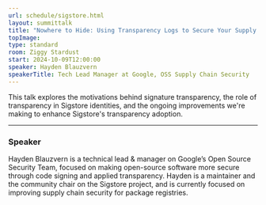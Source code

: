```yaml
---
url: schedule/sigstore.html
layout: summittalk
title: "Nowhere to Hide: Using Transparency Logs to Secure Your Supply Chain with Sigstore"
topImage:
type: standard
room: Ziggy Stardust
start: 2024-10-09T12:00:00
speaker: Hayden Blauzvern
speakerTitle: Tech Lead Manager at Google, OSS Supply Chain Security
---
```


<div class="font-google font-medium">

This talk explores the motivations behind signature transparency, the role of transparency in Sigstore identities, and the ongoing improvements we're making to enhance Sigstore's transparency adoption.

---

### Speaker

Hayden Blauzvern is a technical lead & manager on Google’s Open Source Security Team, focused on making open-source software more secure through code signing and applied transparency. Hayden is a maintainer and the community chair on the Sigstore project, and is currently focused on improving supply chain security for package registries.


</div>